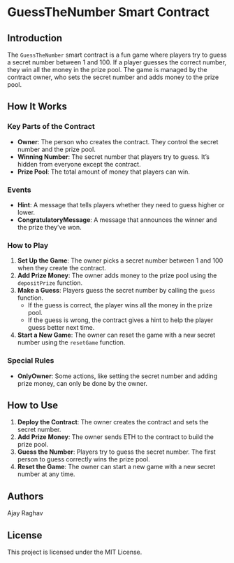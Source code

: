 # GuessTheNumber Smart Contract

## Introduction

The `GuessTheNumber` smart contract is a fun game where players try to guess a secret number between 1 and 100. If a player guesses the correct number, they win all the money in the prize pool. The game is managed by the contract owner, who sets the secret number and adds money to the prize pool.

## How It Works

### Key Parts of the Contract

- **Owner**: The person who creates the contract. They control the secret number and the prize pool.
- **Winning Number**: The secret number that players try to guess. It’s hidden from everyone except the contract.
- **Prize Pool**: The total amount of money that players can win.

### Events

- **Hint**: A message that tells players whether they need to guess higher or lower.
- **CongratulatoryMessage**: A message that announces the winner and the prize they’ve won.

### How to Play

1. **Set Up the Game**: The owner picks a secret number between 1 and 100 when they create the contract.
2. **Add Prize Money**: The owner adds money to the prize pool using the `depositPrize` function.
3. **Make a Guess**: Players guess the secret number by calling the `guess` function.
   - If the guess is correct, the player wins all the money in the prize pool.
   - If the guess is wrong, the contract gives a hint to help the player guess better next time.
4. **Start a New Game**: The owner can reset the game with a new secret number using the `resetGame` function.

### Special Rules

- **OnlyOwner**: Some actions, like setting the secret number and adding prize money, can only be done by the owner.

## How to Use

1. **Deploy the Contract**: The owner creates the contract and sets the secret number.
2. **Add Prize Money**: The owner sends ETH to the contract to build the prize pool.
3. **Guess the Number**: Players try to guess the secret number. The first person to guess correctly wins the prize pool.
4. **Reset the Game**: The owner can start a new game with a new secret number at any time.


## Authors

Ajay Raghav

## License

This project is licensed under the MIT License.
